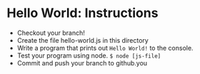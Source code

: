 # Hello World: Instructions

* Checkout your branch!
* Create the file hello-world.js in this directory
* Write a program that prints out `Hello World!` to the console.
* Test your program using node. `$ node [js-file]`
* Commit and push your branch to github.you